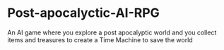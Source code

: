 # Post-apocalyctic-AI-RPG
An AI game where you explore a post apocalyptic world and you collect items and treasures to create a Time Machine to save the world
